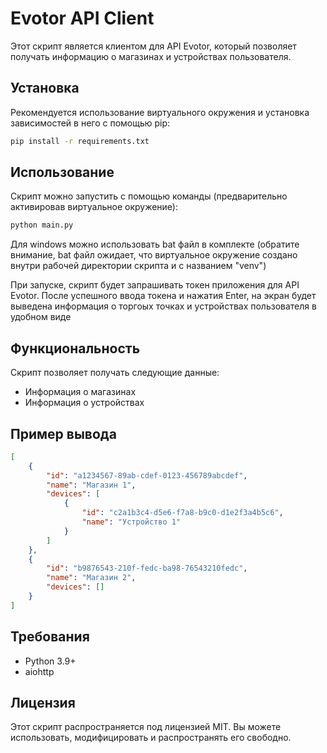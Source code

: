 

# Evotor API Client

Этот скрипт является клиентом для API Evotor, который позволяет получать информацию о магазинах и устройствах пользователя.

## Установка

Рекомендуется использование виртуального окружения и установка зависимостей в него с помощью pip:
```bash
pip install -r requirements.txt
```
## Использование

Скрипт можно запустить с помощью команды (предварительно активировав виртуальное окружение):
```bash
python main.py
```
Для windows можно использовать bat файл в комплекте (обратите внимание, bat файл ожидает, что виртуальное окружение создано внутри рабочей директории скрипта и с названием "venv")

При запуске, скрипт будет запрашивать токен приложения для API Evotor. После успешного ввода токена и нажатия Enter, на экран будет выведена информация о торгоых точках и устройствах пользователя в удобном виде

## Функциональность

Скрипт позволяет получать следующие данные:

* Информация о магазинах
* Информация о устройствах

## Пример вывода
```json
[
    {
        "id": "a1234567-89ab-cdef-0123-456789abcdef",
        "name": "Магазин 1",
        "devices": [
            {
                "id": "c2a1b3c4-d5e6-f7a8-b9c0-d1e2f3a4b5c6",
                "name": "Устройство 1"
            }
        ]
    },
    {
        "id": "b9876543-210f-fedc-ba98-76543210fedc",
        "name": "Магазин 2",
        "devices": []
    }
]
```

## Требования

* Python 3.9+
* aiohttp

## Лицензия

Этот скрипт распространяется под лицензией MIT. Вы можете использовать, модифицировать и распространять его свободно.
